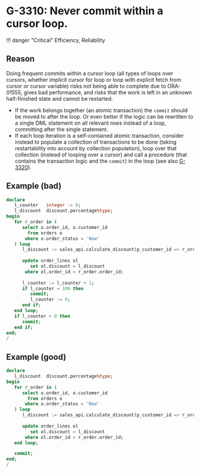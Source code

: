 # G-3310: Never commit within a cursor loop.

!!! danger "Critical"
    Efficiency, Reliability

## Reason

Doing frequent commits within a cursor loop (all types of loops over cursors, whether implicit cursor for loop or loop with explicit fetch from cursor or cursor variable) risks not being able to complete due to ORA-01555, gives bad performance, and risks that the work is left in an unknown half-finished state and cannot be restarted.

* If the work belongs together (an atomic transaction) the `commit` should be moved to after the loop. Or even better if the logic can be rewritten to a single DML statement on all relevant rows instead of a loop, committing after the single statement.
* If each loop iteration is a self-contained atomic transaction, consider instead to populate a collection of transactions to be done (taking restartability into account by collection population), loop over that collection (instead of looping over a cursor) and call a procedure (that contains the transaction logic and the `commit`) in the loop (see also [G-3320](../../../../4-language-usage/3-dml-and-sql/3-transaction-control/g-3320)).


## Example (bad)

``` sql
declare
   l_counter   integer := 0;
   l_discount  discount.percentage%type;
begin
   for r_order in (
      select o.order_id, o.customer_id
        from orders o
       where o.order_status = 'New'
   ) loop
      l_discount := sales_api.calculate_discount(p_customer_id => r_order.customer_id);
      
      update order_lines ol
         set ol.discount = l_discount
       where ol.order_id = r_order.order_id;
      
      l_counter := l_counter + 1;
      if l_counter = 100 then
         commit;
         l_counter := 0;
      end if;
   end loop;
   if l_counter > 0 then
      commit;
   end if;
end;
/
```

## Example (good)

``` sql
declare
   l_discount  discount.percentage%type;
begin
   for r_order in (
      select o.order_id, o.customer_id
        from orders o
       where o.order_status = 'New'
   ) loop
      l_discount := sales_api.calculate_discount(p_customer_id => r_order.customer_id);
      
      update order_lines ol
         set ol.discount = l_discount
       where ol.order_id = r_order.order_id;
   end loop;

   commit;
end;
/
```